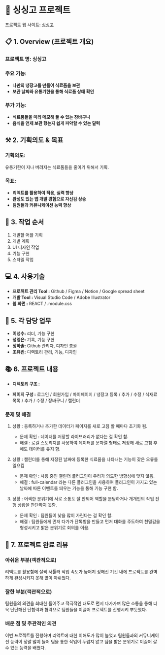 # 🍅 싱싱고 프로젝트

프로젝트 웹 사이트: [싱싱고](https://sslee1210.github.io/singsinggo/)

## 📋 1. Overview (프로젝트 개요)

### **프로젝트 명:** 싱싱고

### **주요 기능:**

- **나만의 냉장고를 만들어 식료품을 보관**
- **보관 날짜와 유통기한을 통해 식료품 상태 확인**

### **부가 기능:**

- **식료품들을 미리 메모해 둘 수 있는 장바구니**
- **음식을 언제 보관 했는지 쉽게 파악할 수 있는 달력**

## ⚒️ 2. 기획의도 & 목표

### **기획의도:**

유통기한이 지나 버려지는 식료품들을 줄이기 위해서 기획.

### **목표:**

- **리액트를 활용하여 적응, 실력 향상**
- **완성도 있는 앱 개발 경험으로 자신감 상승**
- **팀원들과 커뮤니케이션 능력 향상**

## 📝 3. 작업 순서

1. 개발할 어플 기획 
2. 개발 계획 
3. UI 디자인 작업 
4. 기능 구현 
5. 스타일 작업

## 💻 4. 사용기술

- **프로젝트 관리 Tool :** Github / Figma / Notion / Google spread sheet
- **개발 Tool :** Visual Studio Code / Adobe Illustrator
- **웹 화면 :** REACT / .module.css

## 👥 5. 각 담당 업무

- **이성수:** 리더, 기능 구현
- **성영은:** 기록, 기능 구현
- **정하솔:** Github 관리자, 디자인 총괄
- **조유빈:** 디렉토리 관리, 기능, 디자인

## 📚 6. 프로젝트 내용

- **디렉토리 구조 :**

- **페이지 구성 :** 로그인 / 회원가입 / 마이페이지 / 냉장고 등록 / 추가 / 수정 / 식재료 목록 / 추가 / 수정 / 장바구니 / 캘린더

### **문제 및 해결**

1. 상황 : 등록하거나 추가한 데이터가 페이지를 새로 고침 할 때마다 초기화 됨.
    - 문제 확인 : 데이터를 저장할 라이브러리가 없다는 걸 확인 함.
    - 해결 : 로컬 스토리지를 사용하여 데이터를 문자열 형태로 저장해 새로 고침 후에도 데이터를 유지 함.

2. 상황 : 캘린더를 통해 지정된 날짜에 등록한 식료품을 나타내는 기능이 잦은 오류를 일으킴
    - 문제 확인 : 사용 중인 캘린더 플러그인이 우리가 의도한 방향성에 맞지 않음.
    - 해결 : full-calendar 라는 다른 플러그인을 사용하여 플러그인이 가지고 있는 날짜에 따른 이벤트를 띄우는 기능을 통해 기능 구현 함.

3. 상황 : 어색한 분위기에 서로 소통도 잘 안되어 역할을 분담하거나 개개인의 작업 진행 상황을 판단하지 못함.
    - 문제 확인 : 팀원들이 낯을 많이 가린다는 걸 확인 함.
    - 해결 : 팀원들에게 먼저 다가가 단톡방을 만들고 먼저 대화를 주도하여 친밀감을 형성시키고 밝은 분위기로 회의를 이끔.

## 🎯 7. 프로젝트 완료 리뷰

### **아쉬운 부분(객관적으로)**

리액트를 활용함에 살짝 서툴러 작업 속도가 늦어져 정해진 기간 내에 프로젝트를 완벽하게 완성시키지 못해 많이 아쉬웠다.

### **잘한 부분(객관적으로)**

팀원들의 의견을 최대한 들어주고 적극적인 태도로 먼저 다가가며 많은 소통을 통해 더욱 단단해진 단합력과 협력으로 팀원들을 이끌어 프로젝트를 진행시켜 뿌듯했다.

### **배운 점 및 주관적인 의견**

이번 프로젝트를 진행하며 리액트에 대한 이해도가 많이 늘었고 팀원들과의 커뮤니케이션 능력이 정말 많이 늘어 팀을 통한 작업이 두렵지 않고 팀을 밝은 분위기로 이끌어 갈 수 있는 능력을 배웠다.
